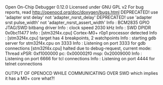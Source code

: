 Open On-Chip Debugger 0.12.0
Licensed under GNU GPL v2
For bug reports, read
	http://openocd.org/doc/doxygen/bugs.html
DEPRECATED! use 'adapter srst delay' not 'adapter_nsrst_delay'
DEPRECATED! use 'adapter srst pulse_width' not 'adapter_nsrst_assert_width'
Info : BCM2835 GPIO JTAG/SWD bitbang driver
Info : clock speed 2030 kHz
Info : SWD DPIDR 0x0bc11477
Info : [stm32f4x.cpu] Cortex-M0+ r0p1 processor detected
Info : [stm32f4x.cpu] target has 4 breakpoints, 2 watchpoints
Info : starting gdb server for stm32f4x.cpu on 3333
Info : Listening on port 3333 for gdb connections
[stm32f4x.cpu] halted due to debug-request, current mode: Thread 
xPSR: 0xf1000000 pc: 0x000002f0 msp: 0x20009000
Info : Listening on port 6666 for tcl connections
Info : Listening on port 4444 for telnet connections

OUTPUT OF OPENOCD WHILE COMMUNICATING OVER SWD
which implies it has a M0+ core
what?!
